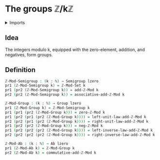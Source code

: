 #  The groups ℤ/kℤ

<details><summary>Imports</summary>
```agda
module elementary-number-theory.groups-of-modular-arithmetic where
open import elementary-number-theory.modular-arithmetic
open import elementary-number-theory.natural-numbers
open import foundation.dependent-pair-types
open import foundation.universe-levels
open import group-theory.abelian-groups
open import group-theory.groups
open import group-theory.semigroups
```
</details>

## Idea

The integers modulo k, equipped with the zero-element, addition, and negatives, form groups.

## Definition

```agda
ℤ-Mod-Semigroup : (k : ℕ) → Semigroup lzero
pr1 (ℤ-Mod-Semigroup k) = ℤ-Mod-Set k
pr1 (pr2 (ℤ-Mod-Semigroup k)) = add-ℤ-Mod k
pr2 (pr2 (ℤ-Mod-Semigroup k)) = associative-add-ℤ-Mod k

ℤ-Mod-Group : (k : ℕ) → Group lzero
pr1 (ℤ-Mod-Group k) = ℤ-Mod-Semigroup k
pr1 (pr1 (pr2 (ℤ-Mod-Group k))) = zero-ℤ-Mod k
pr1 (pr2 (pr1 (pr2 (ℤ-Mod-Group k)))) = left-unit-law-add-ℤ-Mod k
pr2 (pr2 (pr1 (pr2 (ℤ-Mod-Group k)))) = right-unit-law-add-ℤ-Mod k
pr1 (pr2 (pr2 (ℤ-Mod-Group k))) = neg-ℤ-Mod k
pr1 (pr2 (pr2 (pr2 (ℤ-Mod-Group k)))) = left-inverse-law-add-ℤ-Mod k
pr2 (pr2 (pr2 (pr2 (ℤ-Mod-Group k)))) = right-inverse-law-add-ℤ-Mod k

ℤ-Mod-Ab : (k : ℕ) → Ab lzero
pr1 (ℤ-Mod-Ab k) = ℤ-Mod-Group k
pr2 (ℤ-Mod-Ab k) = commutative-add-ℤ-Mod k
```
